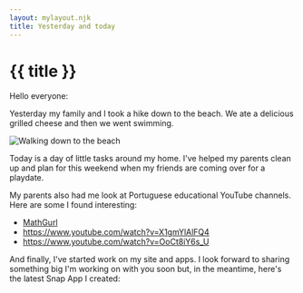 ```yaml
---
layout: mylayout.njk
title: Yesterday and today
---
```

# {{ title }}


Hello everyone:

Yesterday my family and I took a hike down to the beach. We ate a delicious grilled cheese and then we went swimming.

 ![Walking down to the beach](https://lh4.googleusercontent.com/evrZs3YDcr7m2tl3j85sNGnarbV4cSL4ftjEAaZVoC-HvKgAjPMEtPqfpG4oHn4sB5omIl4_hgR_wmXbHRzzLd-fvU1D7B3KaQYw6vqkrODNfGEuwvarUQpRX3CZCBjMCYBGIwRSZO8mFX8IIB07NRw)


Today is a day of little tasks around my home. I've helped my parents clean up and plan for this weekend when my friends are coming over for a playdate.

My parents also had me look at Portuguese educational YouTube channels. Here are some I found interesting:

* [MathGurl](https://www.youtube.com/watch?v=Ymdqu_DHGkI)
* https://www.youtube.com/watch?v=X1gmYlAlFQ4
* https://www.youtube.com/watch?v=OoCt8iY6s_U


And finally, I've started work on my site and apps. I look forward to sharing something big I'm working on with you soon but, in the meantime, here's the latest Snap App I created:
